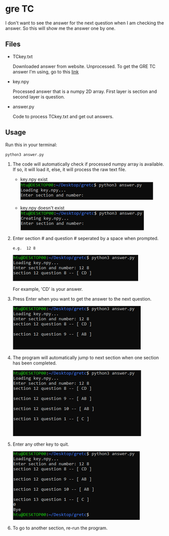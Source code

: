 # gre TC

I don't want to see the answer for the next question when I am checking the answer. So this will show me the answer one by one.


## Files

- TCkey.txt 
    
    Downloaded answer from website. Unprocessed. To get the GRE TC answer I'm using, go to this [link](https://mp.weixin.qq.com/s/xaG6s4ETujJoaJpoJ7pcbw)

- key.npy

    Processed answer that is a numpy 2D array. First layer is section and second layer is question.

- answer.py

    Code to process TCkey.txt and get out answers.

## Usage

Run this in your terminal:

```
python3 answer.py
```

1. The code will automatically check if processed numpy array is available. If so, it will load it, else, it will process the raw text file.

    - key.npy exist
    ![img1](img/1.PNG)

    - key.npy doesn't exist
    ![img6](img/6.PNG)

2. Enter section # and question # seperated by a space when prompted. 

    ```
    e.g.  12 8
    ```
    ![img2](img/2.PNG)

    For example, 'CD' is your answer.

3. Press Enter when you want to get the answer to the next question.

    ![img3](img/3.PNG)

4. The program will automatically jump to next section when one section has been completed. 

    ![img4](img/4.PNG)

5. Enter any other key to quit.

    ![img5](img/5.PNG)

6. To go to another section, re-run the program.